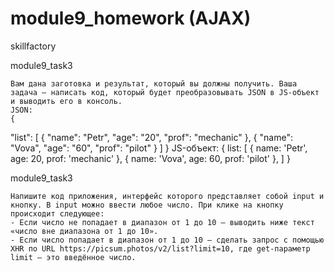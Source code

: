 # module9_homework (AJAX)

skillfactory

module9_task3

    Вам дана заготовка и результат, который вы должны получить. Ваша задача — написать код, который будет преобразовывать JSON в JS-объект и выводить его в консоль.
    JSON:
    {
"list": [
{
"name": "Petr",
"age": "20",
"prof": "mechanic"
},
{
"name": "Vova",
"age": "60",
"prof": "pilot"
}
]
}
    JS-объект:
    {
list: [
{ name: 'Petr', age: 20, prof: 'mechanic' },
{ name: 'Vova', age: 60, prof: 'pilot' },
]
}

module9_task3

    Напишите код приложения, интерфейс которого представляет собой input и кнопку. В input можно ввести любое число. При клике на кнопку происходит следующее:
    - Если число не попадает в диапазон от 1 до 10 — выводить ниже текст «число вне диапазона от 1 до 10».
    - Если число попадает в диапазон от 1 до 10 — сделать запрос c помощью XHR по URL https://picsum.photos/v2/list?limit=10, где get-параметр limit — это введённое число.
    
    
